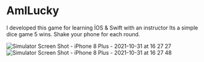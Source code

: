 # AmILucky

I developed this game for learning İOS & Swift with an instructor
Its a simple dice game 5 wins. 
Shake your phone for each round.

![Simulator Screen Shot - iPhone 8 Plus - 2021-10-31 at 16 27 27](https://user-images.githubusercontent.com/40921342/139585906-a6076499-6843-48d2-83ca-e7ec18bc2f6e.png)
![Simulator Screen Shot - iPhone 8 Plus - 2021-10-31 at 16 27 48](https://user-images.githubusercontent.com/40921342/139585912-1a114247-4037-4dcd-9133-43fbaed7e683.png)
